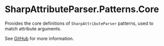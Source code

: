 # SharpAttributeParser.Patterns.Core

Provides the core definitions of `SharpAttributeParser` patterns, used to match attribute arguments.

See [GitHub](https://github.com/SharpAttributeParser/SharpAttributeParser.Patterns) for more information.